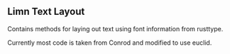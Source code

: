 ## Limn Text Layout

Contains methods for laying out text using font information from rusttype.

Currently most code is taken from Conrod and modified to use euclid.
